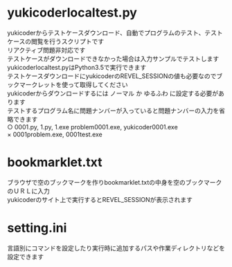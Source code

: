 # yukicoderlocaltest.py
yukicoderからテストケースダウンロード、自動でプログラムのテスト、テストケースの閲覧を行うスクリプトです  
リアクティブ問題非対応です  
テストケースがダウンロードできなかった場合は入力サンプルでテストします  
yukicoderlocaltest.pyはPython3.5で実行できます  
テストケースダウンロードにyukicoderのREVEL_SESSIONの値も必要なのでブックマークレットを使って取得してください  
yukicoderからダウンロードするには ノーマル か ゆるふわ に設定する必要があります  
テストするプログラム名に問題ナンバーが入っていると問題ナンバーの入力を省略できます  
○ 0001.py, 1.py, 1.exe problem0001.exe, yukicoder0001.exe  
× 0001problem.exe, 0001test.exe

# bookmarklet.txt
ブラウザで空のブックマークを作りbookmarklet.txtの中身を空のブックマークのＵＲＬに入力  
yukicoderのサイト上で実行するとREVEL_SESSIONが表示されます

# setting.ini
言語別にコマンドを設定したり実行時に追加するパスや作業ディレクトリなどを設定できます
